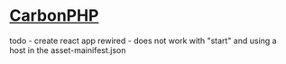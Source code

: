 # [CarbonPHP](https://carbonphp.com)

todo - create react app rewired - does not work with "start" and using a host in the asset-mainifest.json
